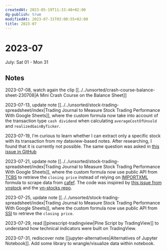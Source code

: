 ```yaml
---
createdAt: 2023-05-19T11:33:48+02:00
dg-publish: true
modifiedAt: 2023-07-31T03:00:55+02:00
title: 2023-07
---
```


# 2023-07

July: Sat 01 - Mon 31

## Notes

2023-07-08, watch again the clip [[../../unsorted/crash-course-balance-sheet-230708|A Mini Crash Course on the Balance Sheet]]

2023-07-13, update note [[../../unsorted/stock-trading-spreadsheet/index|Trading Journal to Measure Stock Trading Performance With Google Sheets]], where the custom formula now take into account of the transaction type `cash dividend` when calculating `averageCostOfUnsold` and `realizedGainByTicker`.

2023-07-19, I'm curious to learn whether I can extract only a specific stock with its transaction from my dataview-based notes. After researching, I found that it is currently not possible. The same question was asked in [this issue in GitHub](https://github.com/blacksmithgu/obsidian-dataview/issues/1480)

2023-07-21, update note [[../../unsorted/stock-trading-spreadsheet/index|Trading Journal to Measure Stock Trading Performance With Google Sheets]], where the custom formula now use public API from [TCBS](https://www.tcbs.com.vn/en_US/home) to retrieve the `closing price` instead of relying on [IMPORTXML](https://support.google.com/docs/answer/3093342?hl=en) formula to scrape data from [cafef](https://cafef.vn/thi-truong-chung-khoan.chn). The code was inspired by [this issue from vnstock](https://github.com/thinh-vu/vnstock/issues/10) and the [vn-stocks repo](https://github.com/telosma/vn-stocks).

2023-07-25, update note [[../../unsorted/stock-trading-spreadsheet/index|Trading Journal to Measure Stock Trading Performance With Google Sheets]], where the custom formula now use public API from [SSI](https://iboard.ssi.com.vn/) to retrieve the `closing price`.

2023-07-29, read [[pinescript-tradingview|Pine Script by TradingView]] to understand how technical indicators were built on TradingView.

2023-07-31, rediscover note [[jupyter-alternatives|Alternatives of Jupyter Notebook]]. Add some library to wrangle/visualize data within notebook.